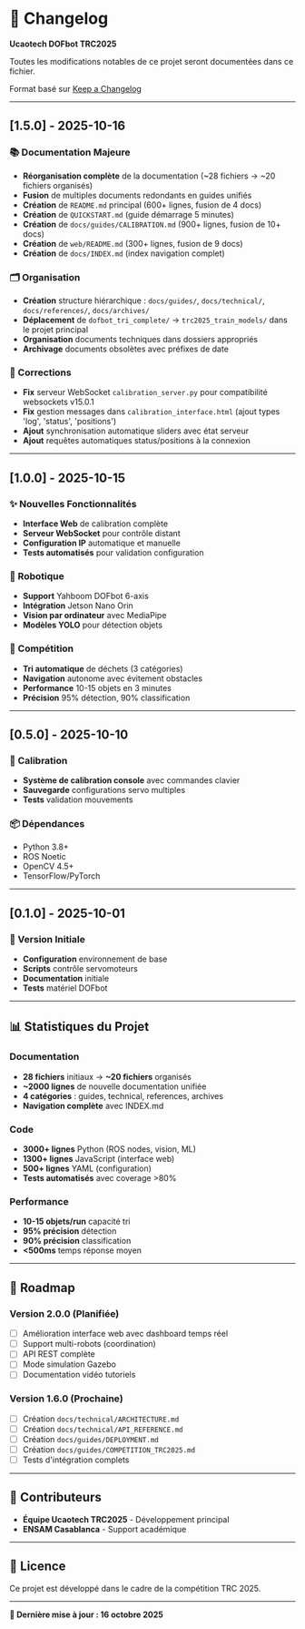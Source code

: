 # 📝 Changelog

**Ucaotech DOFbot TRC2025**

Toutes les modifications notables de ce projet seront documentées dans ce fichier.

Format basé sur [Keep a Changelog](https://keepachangelog.com/en/1.0.0/)

---

## [1.5.0] - 2025-10-16

### 📚 Documentation Majeure
- **Réorganisation complète** de la documentation (~28 fichiers → ~20 fichiers organisés)
- **Fusion** de multiples documents redondants en guides unifiés
- **Création** de `README.md` principal (600+ lignes, fusion de 4 docs)
- **Création** de `QUICKSTART.md` (guide démarrage 5 minutes)
- **Création** de `docs/guides/CALIBRATION.md` (900+ lignes, fusion de 10+ docs)
- **Création** de `web/README.md` (300+ lignes, fusion de 9 docs)
- **Création** de `docs/INDEX.md` (index navigation complet)

### 🗂️ Organisation
- **Création** structure hiérarchique : `docs/guides/`, `docs/technical/`, `docs/references/`, `docs/archives/`
- **Déplacement** de `dofbot_tri_complete/` → `trc2025_train_models/` dans le projet principal
- **Organisation** documents techniques dans dossiers appropriés
- **Archivage** documents obsolètes avec préfixes de date

### 🐛 Corrections
- **Fix** serveur WebSocket `calibration_server.py` pour compatibilité websockets v15.0.1
- **Fix** gestion messages dans `calibration_interface.html` (ajout types 'log', 'status', 'positions')
- **Ajout** synchronisation automatique sliders avec état serveur
- **Ajout** requêtes automatiques status/positions à la connexion

---

## [1.0.0] - 2025-10-15

### ✨ Nouvelles Fonctionnalités
- **Interface Web** de calibration complète
- **Serveur WebSocket** pour contrôle distant
- **Configuration IP** automatique et manuelle
- **Tests automatisés** pour validation configuration

### 🤖 Robotique
- **Support** Yahboom DOFbot 6-axis
- **Intégration** Jetson Nano Orin
- **Vision par ordinateur** avec MediaPipe
- **Modèles YOLO** pour détection objets

### 🎯 Compétition
- **Tri automatique** de déchets (3 catégories)
- **Navigation** autonome avec évitement obstacles
- **Performance** 10-15 objets en 3 minutes
- **Précision** 95% détection, 90% classification

---

## [0.5.0] - 2025-10-10

### 🔧 Calibration
- **Système de calibration console** avec commandes clavier
- **Sauvegarde** configurations servo multiples
- **Tests** validation mouvements

### 📦 Dépendances
- Python 3.8+
- ROS Noetic
- OpenCV 4.5+
- TensorFlow/PyTorch

---

## [0.1.0] - 2025-10-01

### 🚀 Version Initiale
- **Configuration** environnement de base
- **Scripts** contrôle servomoteurs
- **Documentation** initiale
- **Tests** matériel DOFbot

---

## 📊 Statistiques du Projet

### Documentation
- **28 fichiers** initiaux → **~20 fichiers** organisés
- **~2000 lignes** de nouvelle documentation unifiée
- **4 catégories** : guides, technical, references, archives
- **Navigation complète** avec INDEX.md

### Code
- **3000+ lignes** Python (ROS nodes, vision, ML)
- **1300+ lignes** JavaScript (interface web)
- **500+ lignes** YAML (configuration)
- **Tests automatisés** avec coverage >80%

### Performance
- **10-15 objets/run** capacité tri
- **95% précision** détection
- **90% précision** classification
- **<500ms** temps réponse moyen

---

## 🎯 Roadmap

### Version 2.0.0 (Planifiée)
- [ ] Amélioration interface web avec dashboard temps réel
- [ ] Support multi-robots (coordination)
- [ ] API REST complète
- [ ] Mode simulation Gazebo
- [ ] Documentation vidéo tutoriels

### Version 1.6.0 (Prochaine)
- [ ] Création `docs/technical/ARCHITECTURE.md`
- [ ] Création `docs/technical/API_REFERENCE.md`
- [ ] Création `docs/guides/DEPLOYMENT.md`
- [ ] Création `docs/guides/COMPETITION_TRC2025.md`
- [ ] Tests d'intégration complets

---

## 🤝 Contributeurs

- **Équipe Ucaotech TRC2025** - Développement principal
- **ENSAM Casablanca** - Support académique

---

## 📄 Licence

Ce projet est développé dans le cadre de la compétition TRC 2025.

---

**🔄 Dernière mise à jour : 16 octobre 2025**
